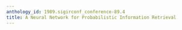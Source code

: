 ```yaml
---
anthology_id: 1989.sigirconf_conference-89.4
title: A Neural Network for Probabilistic Information Retrieval
---
```

